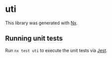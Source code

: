 # uti

This library was generated with [Nx](https://nx.dev).

## Running unit tests

Run `nx test uti` to execute the unit tests via [Jest](https://jestjs.io).
